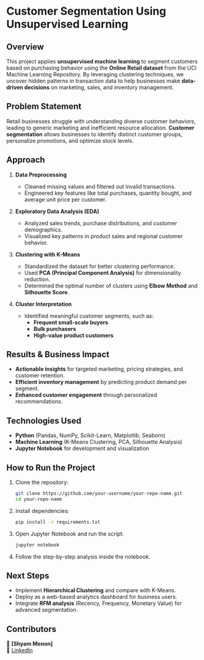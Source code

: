 # **Customer Segmentation Using Unsupervised Learning**  

## **Overview**  
This project applies **unsupervised machine learning** to segment customers based on purchasing behavior using the **Online Retail dataset** from the UCI Machine Learning Repository. By leveraging clustering techniques, we uncover hidden patterns in transaction data to help businesses make **data-driven decisions** on marketing, sales, and inventory management.  

## **Problem Statement**  
Retail businesses struggle with understanding diverse customer behaviors, leading to generic marketing and inefficient resource allocation. **Customer segmentation** allows businesses to identify distinct customer groups, personalize promotions, and optimize stock levels.  

## **Approach**  
1. **Data Preprocessing**  
   - Cleaned missing values and filtered out invalid transactions.  
   - Engineered key features like total purchases, quantity bought, and average unit price per customer.  

2. **Exploratory Data Analysis (EDA)**  
   - Analyzed sales trends, purchase distributions, and customer demographics.  
   - Visualized key patterns in product sales and regional customer behavior.  

3. **Clustering with K-Means**  
   - Standardized the dataset for better clustering performance.  
   - Used **PCA (Principal Component Analysis)** for dimensionality reduction.  
   - Determined the optimal number of clusters using **Elbow Method** and **Silhouette Score**.  

4. **Cluster Interpretation**  
   - Identified meaningful customer segments, such as:  
     - **Frequent small-scale buyers**  
     - **Bulk purchasers**  
     - **High-value product customers**  

## **Results & Business Impact**  
- **Actionable insights** for targeted marketing, pricing strategies, and customer retention.  
- **Efficient inventory management** by predicting product demand per segment.  
- **Enhanced customer engagement** through personalized recommendations.  

## **Technologies Used**  
- **Python** (Pandas, NumPy, Scikit-Learn, Matplotlib, Seaborn)  
- **Machine Learning** (K-Means Clustering, PCA, Silhouette Analysis)  
- **Jupyter Notebook** for development and visualization  

## **How to Run the Project**  
1. Clone the repository:  
   ```bash
   git clone https://github.com/your-username/your-repo-name.git
   cd your-repo-name
   ```
2. Install dependencies:  
   ```bash
   pip install -r requirements.txt
   ```
3. Open Jupyter Notebook and run the script:  
   ```bash
   jupyter notebook
   ```
4. Follow the step-by-step analysis inside the notebook.  

## **Next Steps**  
- Implement **Hierarchical Clustering** and compare with K-Means.  
- Deploy as a web-based analytics dashboard for business users.  
- Integrate **RFM analysis** (Recency, Frequency, Monetary Value) for advanced segmentation.  

## **Contributors**  
👤 **[Shyam Menon]**  
🔗 [LinkedIn](https://www.linkedin.com/in/menonshyam703/)
